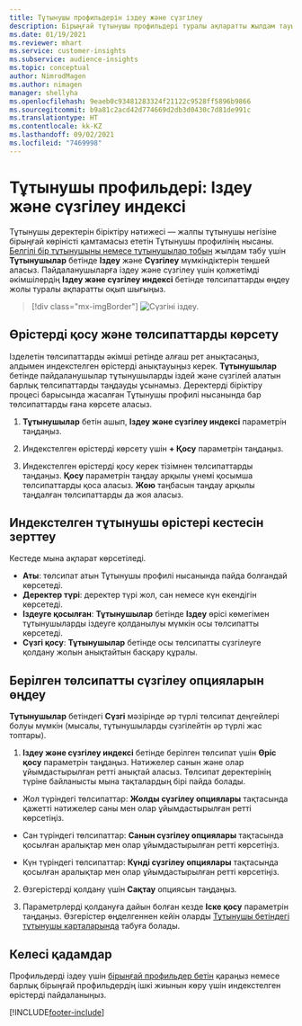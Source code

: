 ```yaml
---
title: Тұтынушы профильдерін іздеу және сүзгілеу
description: Бірыңғай тұтынушы профильдері туралы ақпаратты жылдам тауып, көрсетілген төлсипаттарды сүзгілеңіз.
ms.date: 01/19/2021
ms.reviewer: mhart
ms.service: customer-insights
ms.subservice: audience-insights
ms.topic: conceptual
author: NimrodMagen
ms.author: nimagen
manager: shellyha
ms.openlocfilehash: 9eaeb0c93481283324f21122c9528ff5896b9866
ms.sourcegitcommit: b9a81c2acd42d774669d2db3d0430c7d81de991c
ms.translationtype: HT
ms.contentlocale: kk-KZ
ms.lasthandoff: 09/02/2021
ms.locfileid: "7469998"
---
```

# <a name="customer-profiles-search--filter-index"></a>Тұтынушы профильдері: Іздеу және сүзгілеу индексі

Тұтынушы деректерін біріктіру нәтижесі — жалпы тұтынушы негізіне бірыңғай көріністі қамтамасыз ететін Тұтынушы профилінің нысаны. [Белгілі бір тұтынушыны немесе тұтынушылар тобын](customer-profiles.md) жылдам табу үшін **Тұтынушылар** бетінде **Іздеу** және **Сүзгілеу** мүмкіндіктерін теңшей аласыз. Пайдаланушыларға іздеу және сүзгілеу үшін қолжетімді әкімшілердің **Іздеу және сүзгілеу индексі** бетінде төлсипаттарды өңдеу жолы туралы ақпаратты оқып шығыңыз.

> [!div class="mx-imgBorder"]
> ![Сүзгіні іздеу.](media/search-filter.png "Сүзгіні іздеу")

## <a name="add-fields-and-specify-attributes"></a>Өрістерді қосу және төлсипаттарды көрсету

Ізделетін төлсипаттарды әкімші ретінде алғаш рет анықтасаңыз, алдымен индекстелген өрістерді анықтауыңыз керек. **Тұтынушылар** бетінде пайдаланушылар тұтынушыларды іздей және сүзгілей алатын барлық төлсипаттарды таңдауды ұсынамыз. Деректерді біріктіру процесі барысында жасалған Тұтынушы профилі нысанында бар төлсипаттарды ғана көрсете аласыз.

1. **Тұтынушылар** бетін ашып, **Іздеу және сүзгілеу индексі** параметрін таңдаңыз.

2. Индекстелген өрістерді көрсету үшін **+ Қосу** параметрін таңдаңыз.

3. Индекстелген өрістерді қосу керек тізімнен төлсипаттарды таңдаңыз. **Қосу** параметрін таңдау арқылы үнемі қосымша төлсипаттарды қоса аласыз. **Жою** таңбасын таңдау арқылы таңдалған төлсипаттарды да жоя аласыз.

## <a name="explore-the-indexed-customer-fields-table"></a>Индекстелген тұтынушы өрістері кестесін зерттеу

Кестеде мына ақпарат көрсетіледі.

- **Аты**: төлсипат атын Тұтынушы профилі нысанында пайда болғандай көрсетеді.
- **Деректер түрі**: деректер түрі жол, сан немесе күн екендігін көрсетеді.
- **Іздеуге қосылған**: **Тұтынушылар** бетінде **Іздеу** өрісі көмегімен тұтынушыларды іздеуге қолданылуы мүмкін осы төлсипатты көрсетеді.
- **Сүзгі қосу**: **Тұтынушылар** бетінде осы төлсипатты сүзгілеуге қолдану жолын анықтайтын басқару құралы.

## <a name="editing-filtering-options-for-a-given-attribute"></a>Берілген төлсипатты сүзгілеу опцияларын өңдеу

**Тұтынушылар** бетіндегі **Сүзгі** мәзірінде әр түрлі төлсипат деңгейлері болуы мүмкін (мысалы, тұтынушыларды сүзгілейтін әр түрлі жас топтары).

1. **Іздеу және сүзгілеу индексі** бетінде берілген төлсипат үшін **Өріс қосу** параметрін таңдаңыз. Нәтижелер санын және олар ұйымдастырылған ретті анықтай аласыз. Төлсипат деректерінің түріне байланысты мына тақталардың бірі пайда болады.

- Жол түріндегі төлсипаттар: **Жолды сүзгілеу опциялары** тақтасында қажетті нәтижелер саны мен олар ұйымдастырылған ретті көрсетіңіз.

- Сан түріндегі төлсипаттар: **Санын сүзгілеу опциялары** тақтасында қосылған аралықтар мен олар ұйымдастырылған ретті көрсетіңіз.

- Күн түріндегі төлсипаттар: **Күнді сүзгілеу опциялары** тақтасында қосылған аралықтар мен олар ұйымдастырылған ретті көрсетіңіз.

2. Өзгерістерді қолдану үшін **Сақтау** опциясын таңдаңыз.

3. Параметрлерді қолдануға дайын болған кезде **Іске қосу** параметрін таңдаңыз. Өзгерістер өңделгеннен кейін оларды [Тұтынушы бетіндегі тұтынушы карталарында](customer-profiles.md) табуға болады. 

## <a name="next-steps"></a>Келесі қадамдар

Профильдерді іздеу үшін [бірыңғай профильдер бетін](customer-profiles.md) қараңыз немесе барлық бірыңғай профильдердің ішкі жиынын көру үшін индекстелген өрістерді пайдаланыңыз.


[!INCLUDE[footer-include](../includes/footer-banner.md)]